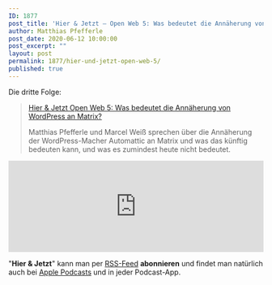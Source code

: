 ```yaml
---
ID: 1877
post_title: 'Hier & Jetzt – Open Web 5: Was bedeutet die Annäherung von WordPress an Matrix?'
author: Matthias Pfefferle
post_date: 2020-06-12 10:00:00
post_excerpt: ""
layout: post
permalink: 1877/hier-und-jetzt-open-web-5/
published: true
---
```


Die dritte Folge:

> [Hier & Jetzt Open Web 5: Was bedeutet die Annäherung von WordPress an Matrix?](http://neunetz.fm/__trashed/)
>
> Matthias Pfefferle und Marcel Weiß sprechen über die Annäherung der WordPress-Macher Automattic an Matrix und was das künftig bedeuten kann, und was es zumindest heute nicht bedeutet.

<iframe width="100%" height="180" frameborder="no" scrolling="no" seamless src="https://share.transistor.fm/e/d931755e"></iframe>

"**Hier & Jetzt**" kann man per [RSS-Feed](http://feed.neunetz.fm/huj) **abonnieren** und findet man natürlich auch bei [Apple Podcasts](https://podcasts.apple.com/de/podcast/hier-jetzt/id937734214) und in jeder Podcast-App.